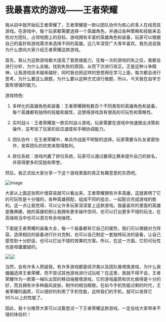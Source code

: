 # 我最喜欢的游戏——王者荣耀

&#x20; 我从初中就开始玩王者荣耀了，王者荣耀是一款以团队协作为核心的多人在线竞技游戏。在游戏中，每个玩家都需要选择一个英雄角色，并通过各种策略和技能来击败对方团队，占领地图上的目标。游戏拥有丰富的英雄角色和装备，玩家可以根据自己的喜好和游戏需求来选择不同的英雄。近几年深受广大青年喜欢。我先说说我为什么想向大家介绍王者荣耀这款游戏。

&#x20; 首先，我认为这款游戏极大提高了我思维能力，在每一次的游戏的失之后，我都会进行分析，为什么会输，找到失败的原因，从而下次进行改正。正是这种斗争精神，让我游戏技术越来越好，同时我也把这样的思想用在学习上面，每次都会进行思考，为什么要这么做题，为什么要以这种方式进行做题，所以，今天我在自学方面有很强的能力。

&#x20; 游戏特色:

1.  多样化的英雄角色和装备：王者荣耀拥有数百个不同类型的英雄角色和装备，每个英雄都有独特的技能和属性，这使得游戏具有很高的可玩性和策略性。

2.  实时战斗：王者荣耀是一款实时战斗游戏，玩家需要在游戏中快速做出决策和操作，这考验了玩家的反应速度和手眼协调能力。

3.  团队协作：在王者荣耀中，单兵作战是不明智的选择。玩家需要与队友紧密协作，发挥团队的优势来取得胜利。

4.  排位系统：游戏内置了排位系统，玩家可以通过赢得比赛来提升自己的排名，并获得更多的奖励和荣誉。

&#x20; 然后，我正式给大家分享一下这个游戏里面的真正有趣意思的东西吧。

![image](https://github.com/Bellatrix2003/Honor-of-Kings/assets/151917178/d200ea9d-9943-44b1-a46e-e21b3d6df64e)


&#x20; 大家从上面这张照片很容易就可以看出来，王者荣耀拥有许多英雄，这就表明了它的可玩性是十分强的，各种英雄搭配，组成不同的组合，一起配合完成游戏的胜利。这一点让我觉得，可以让许多玩家深深爱上这款游戏。我最喜欢的里面的英雄是雅典娜，她的英雄机制让我拥有更多操作空间，也可以打出更多不错的玩法，在高端局当中也可以游刃有余地操控。

&#x20; 下面是王者荣耀的装备大全，每一个装备都有它自己的属性，我们可以根据对方阵容，选择相应的装备进行针对克制，也可以自己制定一套独特玩法的装备，让自己感觉到十分舒适，也可以打出不错的效果的方案。所以，在这一方面，它的可玩性也是毋庸置疑的。

![](Markdown_md_files/90f531d0-8b65-11ee-aa7e-2f32bb7b3166.jpeg?v=1&type=image)![](王者荣耀介绍_md_files/dccdbd60-8b66-11ee-805b-7b4b4a4713ff.jpeg?v=1&type=image)

&#x20; 当然，会有许多人质疑我，有许多游戏都是经济类以及团队推塔类游戏，为什么我偏偏选择王者荣耀，而不尝试其他游戏进行试玩呢？在这里，我就不得不说，王者荣耀作为一款第一梯队出现的移动端推塔游戏，它的游戏画质和优化做得是十分的好，而且拥有许多种画风皮肤，制作的相当精致。在如今手机性能过剩的时代，王者荣耀的画质，可以很好的利用了手机性能，这样我们的手机，就可以发挥它 95%以上的性能了。

&#x20; 因此，我十分推荐大家可以试着尝试一下王者荣耀这款游戏，一定会给大家带来不错的体验的！
